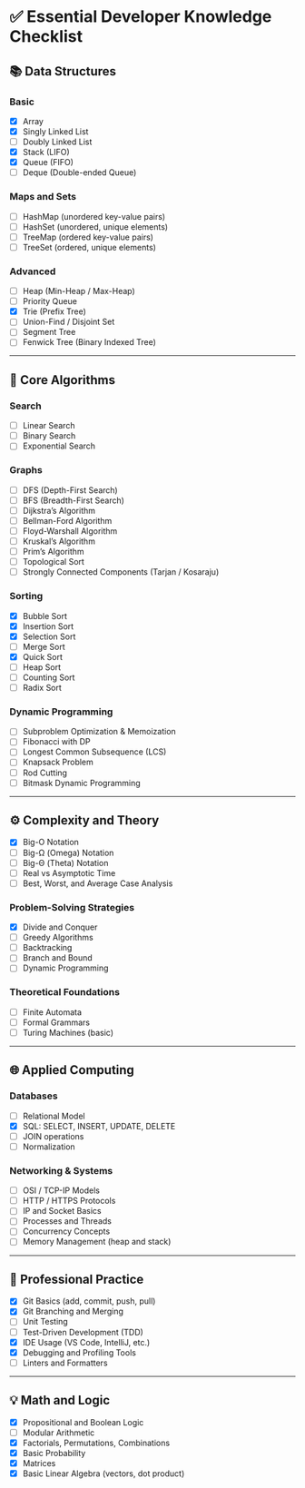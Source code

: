 # ✅ Essential Developer Knowledge Checklist

## 📚 Data Structures

### Basic
- [X] Array  
- [X] Singly Linked List  
- [ ] Doubly Linked List  
- [X] Stack (LIFO)  
- [X] Queue (FIFO)  
- [ ] Deque (Double-ended Queue)

### Maps and Sets
- [ ] HashMap (unordered key-value pairs)  
- [ ] HashSet (unordered, unique elements)  
- [ ] TreeMap (ordered key-value pairs)  
- [ ] TreeSet (ordered, unique elements)

### Advanced
- [ ] Heap (Min-Heap / Max-Heap)  
- [ ] Priority Queue  
- [X] Trie (Prefix Tree)  
- [ ] Union-Find / Disjoint Set  
- [ ] Segment Tree  
- [ ] Fenwick Tree (Binary Indexed Tree)

---

## 🧠 Core Algorithms

### Search
- [ ] Linear Search  
- [ ] Binary Search  
- [ ] Exponential Search

### Graphs
- [ ] DFS (Depth-First Search)  
- [ ] BFS (Breadth-First Search)  
- [ ] Dijkstra’s Algorithm  
- [ ] Bellman-Ford Algorithm  
- [ ] Floyd-Warshall Algorithm  
- [ ] Kruskal’s Algorithm  
- [ ] Prim’s Algorithm  
- [ ] Topological Sort  
- [ ] Strongly Connected Components (Tarjan / Kosaraju)

### Sorting
- [X] Bubble Sort  
- [X] Insertion Sort  
- [X] Selection Sort  
- [ ] Merge Sort  
- [X] Quick Sort  
- [ ] Heap Sort  
- [ ] Counting Sort  
- [ ] Radix Sort

### Dynamic Programming
- [ ] Subproblem Optimization & Memoization  
- [ ] Fibonacci with DP  
- [ ] Longest Common Subsequence (LCS)  
- [ ] Knapsack Problem  
- [ ] Rod Cutting  
- [ ] Bitmask Dynamic Programming

---

## ⚙️ Complexity and Theory

- [X] Big-O Notation  
- [ ] Big-Ω (Omega) Notation  
- [ ] Big-Θ (Theta) Notation  
- [ ] Real vs Asymptotic Time  
- [ ] Best, Worst, and Average Case Analysis

### Problem-Solving Strategies
- [X] Divide and Conquer  
- [ ] Greedy Algorithms  
- [ ] Backtracking  
- [ ] Branch and Bound  
- [ ] Dynamic Programming

### Theoretical Foundations
- [ ] Finite Automata  
- [ ] Formal Grammars  
- [ ] Turing Machines (basic)

---

## 🌐 Applied Computing

### Databases
- [ ] Relational Model  
- [X] SQL: SELECT, INSERT, UPDATE, DELETE  
- [ ] JOIN operations  
- [ ] Normalization

### Networking & Systems
- [ ] OSI / TCP-IP Models  
- [ ] HTTP / HTTPS Protocols  
- [ ] IP and Socket Basics  
- [ ] Processes and Threads  
- [ ] Concurrency Concepts  
- [ ] Memory Management (heap and stack)

---

## 🧰 Professional Practice

- [X] Git Basics (add, commit, push, pull)  
- [X] Git Branching and Merging  
- [ ] Unit Testing  
- [ ] Test-Driven Development (TDD)  
- [X] IDE Usage (VS Code, IntelliJ, etc.)  
- [X] Debugging and Profiling Tools  
- [ ] Linters and Formatters

---

## 💡 Math and Logic

- [X] Propositional and Boolean Logic  
- [ ] Modular Arithmetic  
- [X] Factorials, Permutations, Combinations  
- [X] Basic Probability  
- [X] Matrices  
- [X] Basic Linear Algebra (vectors, dot product)
